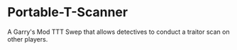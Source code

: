 # Portable-T-Scanner
A Garry's Mod TTT Swep that allows detectives to conduct a traitor scan on other players.
